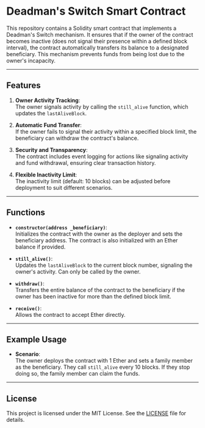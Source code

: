 
# Deadman's Switch Smart Contract 

This repository contains a Solidity smart contract that implements a Deadman's Switch mechanism. It ensures that if the owner of the contract becomes inactive (does not signal their presence within a defined block interval), the contract automatically transfers its balance to a designated beneficiary. This mechanism prevents funds from being lost due to the owner's incapacity.

---

## Features

1. **Owner Activity Tracking**:  
   The owner signals activity by calling the `still_alive` function, which updates the `lastAliveBlock`.

2. **Automatic Fund Transfer**:  
   If the owner fails to signal their activity within a specified block limit, the beneficiary can withdraw the contract's balance.

3. **Security and Transparency**:  
   The contract includes event logging for actions like signaling activity and fund withdrawal, ensuring clear transaction history.

4. **Flexible Inactivity Limit**:  
   The inactivity limit (default: 10 blocks) can be adjusted before deployment to suit different scenarios.

---

## Functions

- **`constructor(address _beneficiary)`**:  
  Initializes the contract with the owner as the deployer and sets the beneficiary address. The contract is also initialized with an Ether balance if provided.

- **`still_alive()`**:  
  Updates the `lastAliveBlock` to the current block number, signaling the owner's activity. Can only be called by the owner.

- **`withdraw()`**:  
  Transfers the entire balance of the contract to the beneficiary if the owner has been inactive for more than the defined block limit.

- **`receive()`**:  
  Allows the contract to accept Ether directly.

---

## Example Usage

- **Scenario**:  
  The owner deploys the contract with 1 Ether and sets a family member as the beneficiary. They call `still_alive` every 10 blocks. If they stop doing so, the family member can claim the funds.

---

## License

This project is licensed under the MIT License. See the [LICENSE](LICENSE) file for details.

